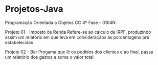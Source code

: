 # Projetos-Java

Programação Orientada a Objetos
CC 4º Fase - 0104N


Projeto 01 - Imposto de Renda
Refere-se ao calculo de IRPF, produzindo assim um relatório em que leva em consideraçãos as porcentagens pré estabelecidas 

Projeto 02 - Bar
Progama que lê os pedidos dos clientes e ao final,  passa um relatório dos gastos e soma o valor total



